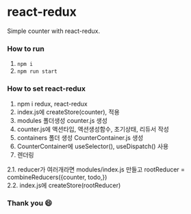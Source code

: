 # react-redux
Simple counter with react-redux.  

### How to run
1. ```npm i```
2. ```npm run start```

### How to set react-redux
1. npm i redux, react-redux  
2. index.js에 createStore(counter), <Provider store={store}> 적용  
3. modules 폴더생성 counter.js 생성  
4. counter.js에 액션타입, 액션생성함수, 초기상태, 리듀서 작성  
5. containers 폴더 생성 CounterContainer.js 생성  
6. CounterContainer에 useSelector(), useDispatch() 사용  
7. <CounterContiner> 렌더링  
  
  
2.1. reducer가 여러개라면 modules/index.js 만들고 rootReducer = combineReducers({counter, todo,})  
2.2. index.js에 createStore(rootReducer)

### Thank you 😄
